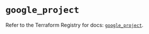 # `google_project`

Refer to the Terraform Registry for docs: [`google_project`](https://registry.terraform.io/providers/hashicorp/google-beta/6.35.0/docs/resources/google_project).

